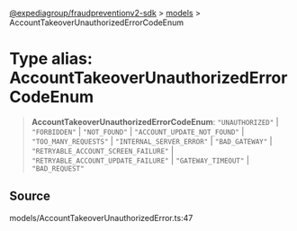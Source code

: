 [@expediagroup/fraudpreventionv2-sdk](../../index.md) > [models](../index.md) > AccountTakeoverUnauthorizedErrorCodeEnum

# Type alias: AccountTakeoverUnauthorizedErrorCodeEnum

> **AccountTakeoverUnauthorizedErrorCodeEnum**: `"UNAUTHORIZED"` \| `"FORBIDDEN"` \| `"NOT_FOUND"` \| `"ACCOUNT_UPDATE_NOT_FOUND"` \| `"TOO_MANY_REQUESTS"` \| `"INTERNAL_SERVER_ERROR"` \| `"BAD_GATEWAY"` \| `"RETRYABLE_ACCOUNT_SCREEN_FAILURE"` \| `"RETRYABLE_ACCOUNT_UPDATE_FAILURE"` \| `"GATEWAY_TIMEOUT"` \| `"BAD_REQUEST"`

## Source

models/AccountTakeoverUnauthorizedError.ts:47
